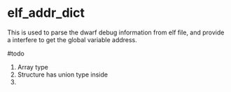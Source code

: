 # elf_addr_dict
This is used to parse the dwarf debug information from elf file, and provide a interfere to get the global variable address.



#todo
1. Array type
2. Structure has union type inside
3. 
